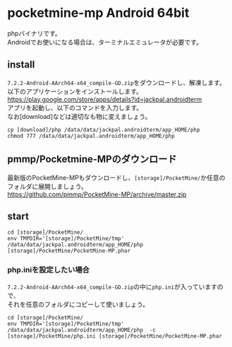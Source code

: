   # pocketmine-mp Android 64bit
phpバイナリです。<br />
Androidでお使いになる場合は、ターミナルエミュレータが必要です。<br />

## install

`7.2.2-Android-AArch64-x64_compile-GD.zip`をダウンロードし、解凍します。<br />
以下のアプリケーションをインストールします。<br />
https://play.google.com/store/apps/details?id=jackpal.androidterm <br />
アプリを起動し、以下のコマンドを入力します。<br />
なお[download]などは適切なも物に変えましょう。<br />
```
cp [download]/php /data/data/jackpal.androidterm/app_HOME/php
chmod 777 /data/data/jackpal.androidterm/app_HOME/php
```

## pmmp/Pocketmine-MPのダウンロード

最新版のPocketMine-MPもダウンロードし、`[storage]/PocketMine/`か任意のフォルダに展開しましょう。<br />
https://github.com/pmmp/PocketMine-MP/archive/master.zip

## start
```
cd [storage]/PocketMine/
env TMPDIR='[storage]/PocketMine/tmp' /data/data/jackpal.androidterm/app_HOME/php [storage]/PocketMine/PocketMine-MP.phar
```
### php.iniを設定したい場合
`7.2.2-Android-AArch64-x64_compile-GD.zip`の中に`php.ini`が入っていますので、<br />
それを任意のフォルダにコピーして使いましょう。<br />
```
cd [storage]/PocketMine/
env TMPDIR='[storage]/PocketMine/tmp' /data/data/jackpal.androidterm/app_HOME/php  -c  [storage]/PocketMine/php.ini [storage]/PocketMine/PocketMine-MP.phar
```
